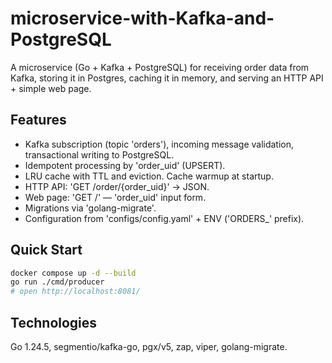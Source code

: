 # microservice-with-Kafka-and-PostgreSQL

A microservice (Go + Kafka + PostgreSQL) for receiving order data from Kafka, storing it in Postgres, caching it in memory, and serving an HTTP API + simple web page.

## Features
- Kafka subscription (topic 'orders'), incoming message validation, transactional writing to PostgreSQL.
- Idempotent processing by 'order_uid' (UPSERT).
- LRU cache with TTL and eviction. Cache warmup at startup.
- HTTP API: 'GET /order/{order_uid}' → JSON.
- Web page: 'GET /' — 'order_uid' input form.
- Migrations via 'golang-migrate'.
- Configuration from 'configs/config.yaml' + ENV ('ORDERS_' prefix).

## Quick Start
```bash
docker compose up -d --build
go run ./cmd/producer
# open http://localhost:8081/
```

## Technologies
Go 1.24.5, segmentio/kafka-go, pgx/v5, zap, viper, golang-migrate.
